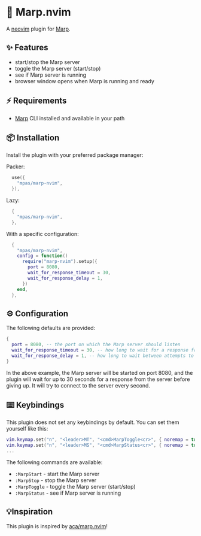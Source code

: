 # 🔌 Marp.nvim
A [neovim](https://neovim.io/) plugin for [Marp](https://marp.app/).

## ✨ Features
- start/stop the Marp server
- toggle the Marp server (start/stop)
- see if Marp server is running
- browser window opens when Marp is running and ready

## ⚡️ Requirements

- [Marp](https://marp.app/) CLI installed and available in your path
## 📦 Installation

Install the plugin with your preferred package manager:

Packer:
```lua
  use({
    "mpas/marp-nvim",
  }),
```

Lazy:
```lua
  {
    "mpas/marp-nvim",
  },
```

With a specific configuration:
```lua
  {
    "mpas/marp-nvim",
    config = function()
      require("marp-nvim").setup({
        port = 8080,
        wait_for_response_timeout = 30,
        wait_for_response_delay = 1,
      })
    end,
  },
```


## ⚙️ Configuration

The following defaults are provided:

```lua
{
  port = 8080, -- the port on which the Marp server should listen
  wait_for_response_timeout = 30, -- how long to wait for a response from the server before giving up
  wait_for_response_delay = 1, -- how long to wait between attempts to connect to the server
}
```

In the above example, the Marp server will be started on port 8080, and the plugin will wait for up to 30 seconds for a response from the server before giving up. It will try to connect to the server every second.

## ⌨️ Keybindings
This plugin does not set any keybindings by default. You can set them yourself like this:

```lua
vim.keymap.set("n", "<leader>MT", "<cmd>MarpToggle<cr>", { noremap = true, silent = true })
vim.keymap.set("n", "<leader>MS", "<cmd>MarpStatus<cr>", { noremap = true, silent = true })
...
```

The following commands are available:
- `:MarpStart` - start the Marp server
- `:MarpStop` - stop the Marp server
- `:MarpToggle` - toggle the Marp server (start/stop)
- `:MarpStatus` - see if Marp server is running

## 💡Inspiration

This plugin is inspired by [aca/marp.nvim](https://github.com/aca/marp.nvim)!
